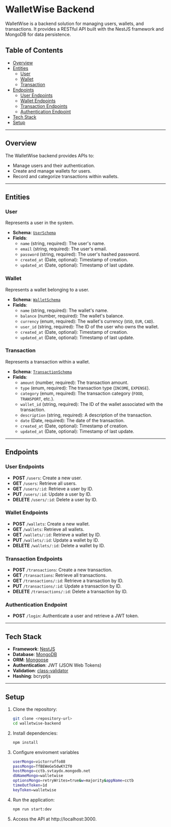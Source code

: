 # WalletWise Backend

WalletWise is a backend solution for managing users, wallets, and transactions. It provides a RESTful API built with the NestJS framework and MongoDB for data persistence.

## Table of Contents

- [Overview](#overview)
- [Entities](#entities)
  - [User](#user)
  - [Wallet](#wallet)
  - [Transaction](#transaction)
- [Endpoints](#endpoints)
  - [User Endpoints](#user-endpoints)
  - [Wallet Endpoints](#wallet-endpoints)
  - [Transaction Endpoints](#transaction-endpoints)
  - [Authentication Endpoint](#authentication-endpoint)
- [Tech Stack](#tech-stack)
- [Setup](#setup)

---

## Overview

The WalletWise backend provides APIs to:

- Manage users and their authentication.
- Create and manage wallets for users.
- Record and categorize transactions within wallets.

---

## Entities

### User

Represents a user in the system.

- **Schema**: [`UserSchema`](src/modules/users/schema/user.schema.ts)
- **Fields**:
  - `name` (string, required): The user's name.
  - `email` (string, required): The user's email.
  - `password` (string, required): The user's hashed password.
  - `created_at` (Date, optional): Timestamp of creation.
  - `updated_at` (Date, optional): Timestamp of last update.

### Wallet

Represents a wallet belonging to a user.

- **Schema**: [`WalletSchema`](src/modules/wallet/schema/wallet.schema.ts)
- **Fields**:
  - `name` (string, required): The wallet's name.
  - `balance` (number, required): The wallet's balance.
  - `currency` (enum, required): The wallet's currency (`USD`, `EUR`, `CAD`).
  - `user_id` (string, required): The ID of the user who owns the wallet.
  - `created_at` (Date, optional): Timestamp of creation.
  - `updated_at` (Date, optional): Timestamp of last update.

### Transaction

Represents a transaction within a wallet.

- **Schema**: [`TransactionSchema`](src/modules/transaction/schema/transaction.schema.ts)
- **Fields**:
  - `amount` (number, required): The transaction amount.
  - `type` (enum, required): The transaction type (`INCOME`, `EXPENSE`).
  - `category` (enum, required): The transaction category (`FOOD`, `TRANSPORT`, etc.).
  - `wallet_id` (string, required): The ID of the wallet associated with the transaction.
  - `description` (string, required): A description of the transaction.
  - `date` (Date, required): The date of the transaction.
  - `created_at` (Date, optional): Timestamp of creation.
  - `updated_at` (Date, optional): Timestamp of last update.

---

## Endpoints

### User Endpoints

- **POST** `/users`: Create a new user.
- **GET** `/users`: Retrieve all users.
- **GET** `/users/:id`: Retrieve a user by ID.
- **PUT** `/users/:id`: Update a user by ID.
- **DELETE** `/users/:id`: Delete a user by ID.

### Wallet Endpoints

- **POST** `/wallets`: Create a new wallet.
- **GET** `/wallets`: Retrieve all wallets.
- **GET** `/wallets/:id`: Retrieve a wallet by ID.
- **PUT** `/wallets/:id`: Update a wallet by ID.
- **DELETE** `/wallets/:id`: Delete a wallet by ID.

### Transaction Endpoints

- **POST** `/transactions`: Create a new transaction.
- **GET** `/transactions`: Retrieve all transactions.
- **GET** `/transactions/:id`: Retrieve a transaction by ID.
- **PUT** `/transactions/:id`: Update a transaction by ID.
- **DELETE** `/transactions/:id`: Delete a transaction by ID.

### Authentication Endpoint

- **POST** `/login`: Authenticate a user and retrieve a JWT token.

---

## Tech Stack

- **Framework**: [NestJS](https://nestjs.com)
- **Database**: [MongoDB](https://www.mongodb.com)
- **ORM**: [Mongoose](https://mongoosejs.com)
- **Authentication**: JWT (JSON Web Tokens)
- **Validation**: [class-validator](https://github.com/typestack/class-validator)
- **Hashing**: bcryptjs

---

## Setup

1. Clone the repository:
   ```bash
   git clone <repository-url>
   cd walletwise-backend
   ```
2. Install dependencies:
   ```bash
   npm install
   ```
3. Configure enviroment variables

   ```bash
   userMongo=victorruffo88
   passMongo=TfBEWeGe5dwKYZf0
   hostMongo=cctb.svtaydx.mongodb.net
   dbNameMongo=walletwise
   optionsMongo=retryWrites=true&w=majority&appName=cctb
   timeOutToken=1d
   keyToken=walletwise
   ```

4. Run the application:

   ```bash
   npm run start:dev
   ```

5. Access the API at http://localhost:3000.
